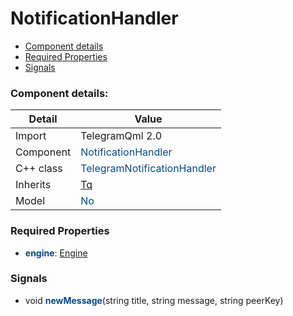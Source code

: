 # NotificationHandler

 * [Component details](#component-details)
 * [Required Properties](#required-properties)
 * [Signals](#signals)


### Component details:

|Detail|Value|
|------|-----|
|Import|TelegramQml 2.0|
|Component|<font color='#074885'>NotificationHandler</font>|
|C++ class|<font color='#074885'>TelegramNotificationHandler</font>|
|Inherits|<font color='#074885'>[Tq](https://github.com/Aseman-Land/libqtelegram-aseman-edition/blob/API51/telegram/documents/types/tq.md)</font>|
|Model|<font color='#074885'>No</font>|


### Required Properties

* <font color='#074885'><b>engine</b></font>: [Engine](engine.md)




### Signals

 * void <font color='#074885'><b>newMessage</b></font>(string title, string message, string peerKey)


